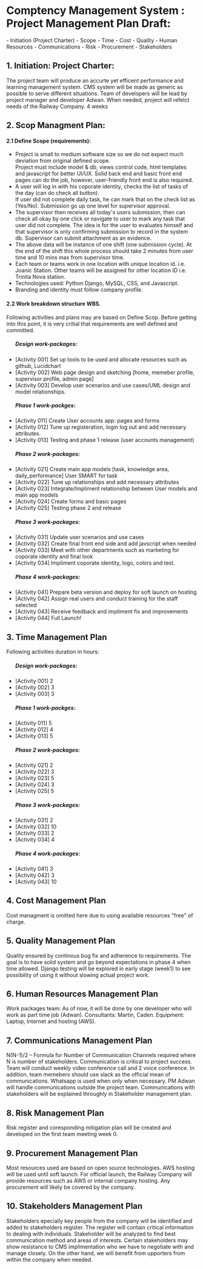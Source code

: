 <h1> Comptency Management System : Project Management Plan Draft: </h1>
    - Initiation (Project Charter)
    - Scope
    - Time
    - Cost
    - Quality
    - Human Resources
    - Communications
    - Risk
    - Procurement
    - Stakeholders
<h2>
1.  Initiation: Project Charter:</h2>
    The project team will produce an accurte yet efficent performance and learning management system.
    CMS system will be made as generic as possible to serve different situations.
    Team of developers will be lead by project manager and developer Adwan.
    When needed, project will refelct needs of the Railway Company.
    4 weeks
<h2>
2.  Scop Managment Plan:</h2>
    <h4>2.1 Define Scope (requirements):</h4> <ul>
        <li> Project is small to medium software size so we do not expect much deviation from original defined scope.</li> Project must include model & db, views control code, html templates and javascript for better UI/UX.</li>
        Solid back end and basic front end pages can do the job, however, user-friendly front end is also required.</li>
        <li> A user will log in with his coporate identity, checks the list of tasks of the day (can do check all button).</li>
        If user did not complete daily task, he can mark that on the check list as (Yes/No). Submission go up one level for supervisor approval.</li>
        <li> The supervisor then receives all today's users submission, then can check all okay by one click or navigate to user to mark any task that user did not complete. The idea is for the user to evaluates himself and that supervisor is only confirming submission to record in the system db. Supervisor can submit attachment as an evidence.</li>
        <li> The above data will be instance of one shift (one submission cycle). At the end of the shift this whole process should take 2 minutes from user time and 10 mins max from supervisor time.</li>
        <li> Each team or teams work in one location with unique location id. i.e. Joanic Station. Other teams will be assigned for other location ID i.e. Trinita Nova station.</li>
        <li> Technologies used: Python Django, MySQL, CSS, and Javascript.</li>
        <li> Branding and identity must follow company profile.</li> </ul>
    <h4>2.2 Work breakdown structure WBS.</h4>
        Following activities and plans may are based on Define Scop. Before getting into this point, it is very critial that requirements are well defined and committed.<ul>
        <h5>Design work-packages:</h5>
            <li> [Activity 001] Set up tools to be used and allocate resources such as github, Lucidchart</li>
            <li> [Activity 002] Web page design and sketching [home, memeber profile, supervisor profile, admin page]</li>
            <li> [Activity 003] Develop user scenarios and use cases/UML design and model relationships.</li>
        <h5>Phase 1 work-packges:</h5>
            <li> [Activity 011] Create User accounts app: pages and forms</li>
            <li> [Activity 012] Tune up registeration, login log out and add necessary attributes.</li>
            <li> [Activity 013] Testing and phase 1 release (user accounts management)</li>
        <h5>Phase 2 work-packages:</h5>
            <li> [Activity 021] Create main app models [task, knowledge area, daily_performance] User SMART for task</li>
            <li> [Activity 022] Tune up relationships and add necessary attributes</li>
            <li> [Activity 023] Integrate/Impliment relationship between User models and main app models</li>
            <li> [Activity 024] Create forms and basic pages</li>
            <li> [Activity 025] Testing phase 2 and release</li>
        <h5>Phase 3 work-packages:</h5>
            <li> [Activity 031] Update user scenarios and use cases
            <li> [Activity 032] Create final front end side and add javscript when needed</li>
            <li> [Activity 033] Meet with other departments such as marketing for coporate identity and final look</li>
            <li> [Activity 034] Impliment coporate identity, logo, colors and test.</li>
        <h5>Phase 4 work-packages:</h5>
            <li> [Activity 041] Prepare beta version and deploy for soft launch on hosting</li>
            <li> [Activity 042] Assign real users and conduct training for the staff selected</li>
            <li> [Activity 043] Receive feedback and impliment fix and improvements</li>
            <li> [Activity 044] Full Launch!</li></ul>
<h2>
3.  Time Management Plan</h2>
    Following activities duration in hours:<ul>
       <h5>Design work-packages:</h5>
            <li> [Activity 001] 2</li>
            <li> [Activity 002] 3</li>
            <li> [Activity 003] 3</li>
        <h5>Phase 1 work-packges:</h5>
            <li> [Activity 011] 5</li>
            <li> [Activity 012] 4</li>
            <li> [Activity 013] 5</li>
        <h5>Phase 2 work-packages:</h5>
            <li> [Activity 021] 2</li>
            <li> [Activity 022] 3</li>
            <li> [Activity 023] 5</li>
            <li> [Activity 024] 3</li>
            <li> [Activity 025] 5</li>
        <h5>Phase 3 work-packages:</h5>
            <li> [Activity 031] 2</li>
            <li> [Activity 032] 10</li>
            <li> [Activity 033] 2</li>
            <li> [Activity 034] 4</li>
        <h5>Phase 4 work-packages:</h5>
            <li> [Activity 041] 3</li>
            <li> [Activity 042] 3</li>
            <li> [Activity 043] 10</li> </ul>
<h2>
4.  Cost Management Plan</h2>
    Cost managment is omitted here due to using available resources "free" of charge.
<h2>
5.  Quality Management Plan</h2>
    Quality ensured by continous bug fix and adherence to requirements. The goal is to have solid system and go beyond expectations in phase 4 when time allowed.
    Django testing will be explored in early stage (week1) to see possibility of using it without slowing actual project work.
<h2>
6.  Human Resources Management Plan</h2>
Work packages team: As of now, it will be done by one developer who will work as part time job (Adwan).
    Consultants: Martin, Caden.
    Equipment: Laptop, Internet and hosting (AWS).
<h2>
7.  Communications Management Plan </h2>
    N(N-1)/2 – Formula for Number of Communication Channels required where N is number of stakeholders. Communication is critical to project success. Team will conduct weekly video conference call and 2 voice conference. In addition, team memebers should use slack as the official mean of communications. Whatsapp is used when only when necessary.
    PM Adwan will handle communications outside the project team. Communications with stakeholders will be explained throughly in Stakeholder management plan.
<h2>
8.  Risk Management Plan </h2>
    Risk register and coresponding mitigation plan will be created and developed on the first team meeting week 0.

 <h2>
9.  Procurement Management Plan </h2>
    Most resources used are based on open source technologies. AWS hosting will be used until soft launch. For official launch, the Railway Company will provide resources such as AWS or internal company hosting. Any procurement will likely be covered by the company.

 <h2>
10. Stakeholders Management Plan </h2>
    Stakeholders epecially key people from the company will be identified and added to stakeholders register. The register will contain critical information to dealing with individuals. Stakeholder will be analyzed to find best communication method and areas of interests. Certain stakeholders may show resistance to CMS implimentation who we have to negotiate with and manage closely. On the other hand, we will benefit from upporters from within the company when needed. 

